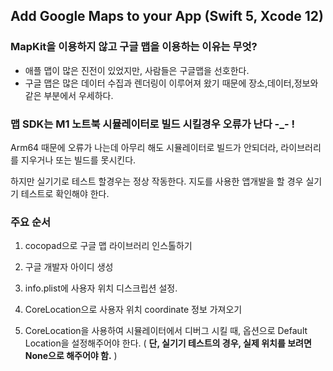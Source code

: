 ## Add Google Maps to your App (Swift 5, Xcode 12)





### MapKit을 이용하지 않고 구글 맵을 이용하는 이유는 무엇?



- 애플 맵이 많은 진전이 있었지만, 사람들은 구글맵을 선호한다.
- 구글 맵은 많은 데이터 수집과 렌더링이 이루어져 왔기 때문에 장소,데이터,정보와 같은 부분에서 우세하다.





### 맵 SDK는 M1 노트북 시뮬레이터로 빌드 시킬경우 오류가 난다 -_- !

Arm64 때문에 오류가 나는데 아무리 해도 시뮬레이터로 빌드가 안되더라, 라이브러리를 지우거나 또는 빌드를 못시킨다. 

하지만 실기기로 테스트 할경우는 정상 작동한다. 지도를 사용한 앱개발을 할 경우 실기기 테스트로 확인해야 한다.







### 주요 순서

1. cocopad으로 구글 맵 라이브러리 인스톨하기

[구글 개발자 링크 맵 사용법]: https://developers.google.com/maps/documentation/ios-sdk/overview	"미리보기"

2. 구글 개발자 아이디 생성

3. info.plist에 사용자 위치 디스크립션 설정.

4. CoreLocation으로 사용자 위치 coordinate 정보 가져오기

5. CoreLocation을 사용하여 시뮬레이터에서 디버그 시킬 때, 옵션으로 Default Location을 설정해주어야 한다. ( **단, 실기기 테스트의 경우,  실제 위치를 보려면 None으로 해주어야 함.** )

   

